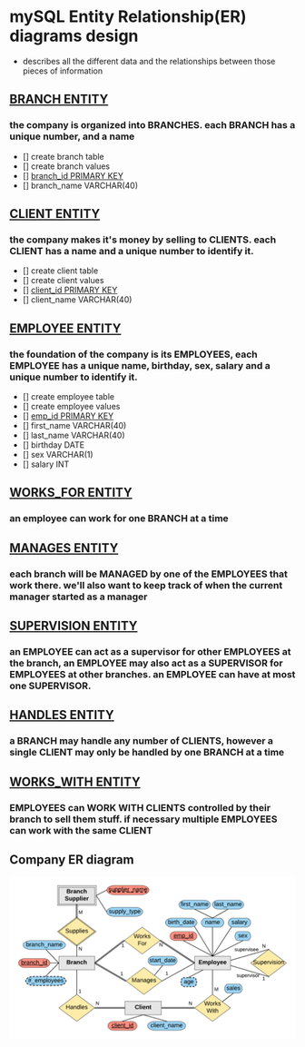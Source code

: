 # mySQL Entity Relationship(ER) diagrams design

- describes all the different data and the relationships between those pieces of information

## **<u>BRANCH ENTITY</u>**

### the company is organized into **BRANCHES**. each **BRANCH** has a unique number, and a name

- [] create branch table
- [] create branch values
- [] <u>branch_id PRIMARY KEY</u>
- [] branch_name VARCHAR(40)

## **<u>CLIENT ENTITY</u>**

### the company makes it's money by selling to **CLIENTS**. each **CLIENT** has a name and a unique number to identify it.

- [] create client table
- [] create client values
- [] <u>client_id PRIMARY KEY</u>
- [] client_name VARCHAR(40)

## **<u>EMPLOYEE ENTITY</u>**

### the foundation of the company is its EMPLOYEES, each EMPLOYEE has a unique name, birthday, sex, salary and a unique number to identify it.

- [] create employee table
- [] create employee values
- [] <u>emp_id PRIMARY KEY</u>
- [] first_name VARCHAR(40)
- [] last_name VARCHAR(40)
- [] birthday DATE
- [] sex VARCHAR(1)
- [] salary INT

## <u>**WORKS_FOR ENTITY**</u>

### an employee can work for one BRANCH at a time

## <u>**MANAGES ENTITY**</u>

### each branch will be MANAGED by one of the EMPLOYEES that work there. we'll also want to keep track of when the current manager started as a manager

## <u>**SUPERVISION ENTITY**</u>

### an EMPLOYEE can act as a supervisor for other EMPLOYEES at the branch, an EMPLOYEE may also act as a SUPERVISOR for EMPLOYEES at other branches. an EMPLOYEE can have at most one SUPERVISOR.

## <u>**HANDLES ENTITY**</u>

### a BRANCH may handle any number of CLIENTS, however a single CLIENT may only be handled by one BRANCH at a time

## <u>**WORKS_WITH ENTITY**</u>

### EMPLOYEES can WORK WITH CLIENTS controlled by their branch to sell them stuff. if necessary multiple EMPLOYEES can work with the same CLIENT

## Company ER diagram

![Company Entity Relationship Diagram](company-erd.png)
